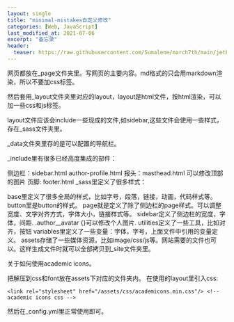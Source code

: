 ```yaml
---
layout: single
title: "minimal-mistakes自定义修改"
categories: [Web, JavaScript]
last_modified_at: 2021-07-06
excerpt: "备忘录"
header:
  teaser: https://raw.githubusercontent.com/Sumalene/march7th/main/jetbrains.png
---
```


网页都放在_page文件夹里。写网页的主要内容。md格式的只会用markdown渲染，所以不要加css标签。

然后套用_layout文件夹里对应的layout，layout是html文件，按html渲染，可以加一些css和js标签。

layout文件应该会include一些现成的文件,如sidebar,这些文件会使用一些样式，存在_sass文件夹里。

_data文件夹里存的是可以配置的导航栏。

_include里有很多已经高度集成的部件：

侧边栏：sidebar.html author-profile.html
报头：masthead.html 可以修改顶部的图片
页脚: footer.html
_sass里定义了很多样式：

base里定义了很多全局的样式，比如字号，段落，链接，动画，代码样式等。
button里是button的样式。
page就是定义了除了侧边栏的page样式。可以调整宽度、文字对齐方式，字体大小，链接样式等。
sidebar定义了侧边栏的宽度，字体，间距. .author__avatar {}可以修改个人图片.
utilities定义了一些工具，比如对齐，按钮
variables里定义了一些变量：字体，字号，上面文件中引用的变量定义。
assets存储了一些媒体资源，比如image/css/js等。网站需要的文件也可以。这样生成文件时就可以全部拷贝到_site文件夹里。

关于如何使用academic icons。

把解压到css和font放在assets下对应的文件夹内。
在使用的layout里引入css:
```
<link rel="stylesheet" href="/assets/css/academicons.min.css"/> <!-- academic icons css -->
```
然后在_config.yml里正常使用即可。
